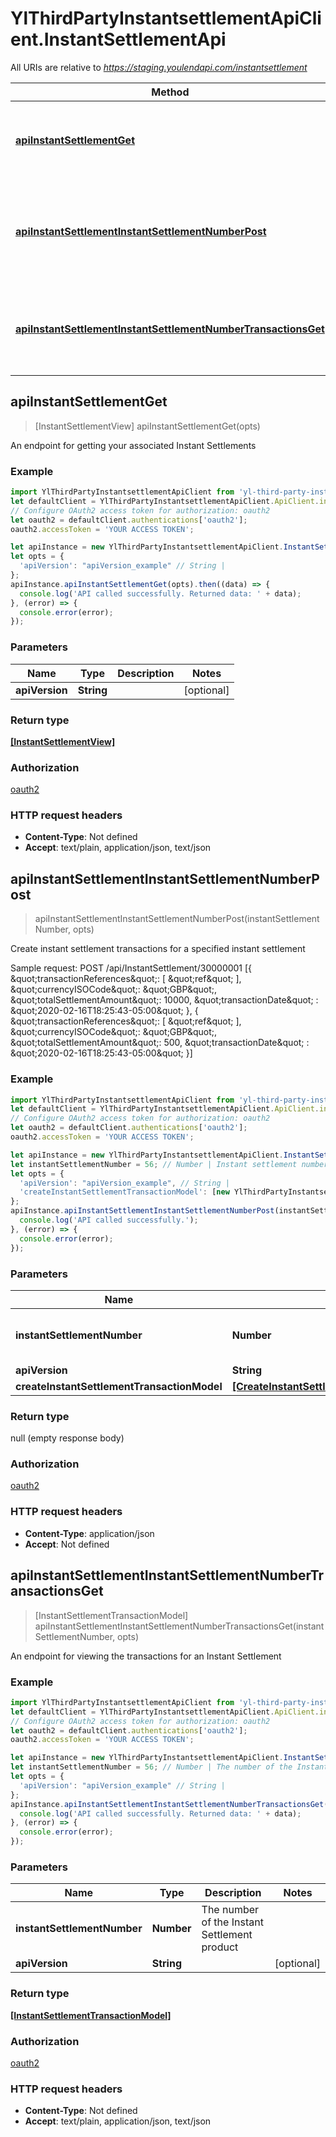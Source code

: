 # YlThirdPartyInstantsettlementApiClient.InstantSettlementApi

All URIs are relative to *https://staging.youlendapi.com/instantsettlement*

Method | HTTP request | Description
------------- | ------------- | -------------
[**apiInstantSettlementGet**](InstantSettlementApi.md#apiInstantSettlementGet) | **GET** /api/InstantSettlement | An endpoint for getting your associated Instant Settlements
[**apiInstantSettlementInstantSettlementNumberPost**](InstantSettlementApi.md#apiInstantSettlementInstantSettlementNumberPost) | **POST** /api/InstantSettlement/{instantSettlementNumber} | Create instant settlement transactions for a specified instant settlement
[**apiInstantSettlementInstantSettlementNumberTransactionsGet**](InstantSettlementApi.md#apiInstantSettlementInstantSettlementNumberTransactionsGet) | **GET** /api/InstantSettlement/{instantSettlementNumber}/transactions | An endpoint for viewing the transactions for an Instant Settlement



## apiInstantSettlementGet

> [InstantSettlementView] apiInstantSettlementGet(opts)

An endpoint for getting your associated Instant Settlements

### Example

```javascript
import YlThirdPartyInstantsettlementApiClient from 'yl-third-party-instantsettlement-api-client';
let defaultClient = YlThirdPartyInstantsettlementApiClient.ApiClient.instance;
// Configure OAuth2 access token for authorization: oauth2
let oauth2 = defaultClient.authentications['oauth2'];
oauth2.accessToken = 'YOUR ACCESS TOKEN';

let apiInstance = new YlThirdPartyInstantsettlementApiClient.InstantSettlementApi();
let opts = {
  'apiVersion': "apiVersion_example" // String | 
};
apiInstance.apiInstantSettlementGet(opts).then((data) => {
  console.log('API called successfully. Returned data: ' + data);
}, (error) => {
  console.error(error);
});

```

### Parameters


Name | Type | Description  | Notes
------------- | ------------- | ------------- | -------------
 **apiVersion** | **String**|  | [optional] 

### Return type

[**[InstantSettlementView]**](InstantSettlementView.md)

### Authorization

[oauth2](../README.md#oauth2)

### HTTP request headers

- **Content-Type**: Not defined
- **Accept**: text/plain, application/json, text/json


## apiInstantSettlementInstantSettlementNumberPost

> apiInstantSettlementInstantSettlementNumberPost(instantSettlementNumber, opts)

Create instant settlement transactions for a specified instant settlement

Sample request:                    POST /api/InstantSettlement/30000001      [{          \&quot;transactionReferences\&quot;: [          \&quot;ref\&quot;          ],          \&quot;currencyISOCode\&quot;: \&quot;GBP\&quot;,          \&quot;totalSettlementAmount\&quot;: 10000,          \&quot;transactionDate\&quot; : \&quot;2020-02-16T18:25:43-05:00\&quot;      },      {          \&quot;transactionReferences\&quot;: [          \&quot;ref\&quot;          ],          \&quot;currencyISOCode\&quot;: \&quot;GBP\&quot;,          \&quot;totalSettlementAmount\&quot;: 500,          \&quot;transactionDate\&quot; : \&quot;2020-02-16T18:25:43-05:00\&quot;      }]

### Example

```javascript
import YlThirdPartyInstantsettlementApiClient from 'yl-third-party-instantsettlement-api-client';
let defaultClient = YlThirdPartyInstantsettlementApiClient.ApiClient.instance;
// Configure OAuth2 access token for authorization: oauth2
let oauth2 = defaultClient.authentications['oauth2'];
oauth2.accessToken = 'YOUR ACCESS TOKEN';

let apiInstance = new YlThirdPartyInstantsettlementApiClient.InstantSettlementApi();
let instantSettlementNumber = 56; // Number | Instant settlement number (an integer)
let opts = {
  'apiVersion': "apiVersion_example", // String | 
  'createInstantSettlementTransactionModel': [new YlThirdPartyInstantsettlementApiClient.CreateInstantSettlementTransactionModel()] // [CreateInstantSettlementTransactionModel] | 
};
apiInstance.apiInstantSettlementInstantSettlementNumberPost(instantSettlementNumber, opts).then(() => {
  console.log('API called successfully.');
}, (error) => {
  console.error(error);
});

```

### Parameters


Name | Type | Description  | Notes
------------- | ------------- | ------------- | -------------
 **instantSettlementNumber** | **Number**| Instant settlement number (an integer) | 
 **apiVersion** | **String**|  | [optional] 
 **createInstantSettlementTransactionModel** | [**[CreateInstantSettlementTransactionModel]**](CreateInstantSettlementTransactionModel.md)|  | [optional] 

### Return type

null (empty response body)

### Authorization

[oauth2](../README.md#oauth2)

### HTTP request headers

- **Content-Type**: application/json
- **Accept**: Not defined


## apiInstantSettlementInstantSettlementNumberTransactionsGet

> [InstantSettlementTransactionModel] apiInstantSettlementInstantSettlementNumberTransactionsGet(instantSettlementNumber, opts)

An endpoint for viewing the transactions for an Instant Settlement

### Example

```javascript
import YlThirdPartyInstantsettlementApiClient from 'yl-third-party-instantsettlement-api-client';
let defaultClient = YlThirdPartyInstantsettlementApiClient.ApiClient.instance;
// Configure OAuth2 access token for authorization: oauth2
let oauth2 = defaultClient.authentications['oauth2'];
oauth2.accessToken = 'YOUR ACCESS TOKEN';

let apiInstance = new YlThirdPartyInstantsettlementApiClient.InstantSettlementApi();
let instantSettlementNumber = 56; // Number | The number of the Instant Settlement product
let opts = {
  'apiVersion': "apiVersion_example" // String | 
};
apiInstance.apiInstantSettlementInstantSettlementNumberTransactionsGet(instantSettlementNumber, opts).then((data) => {
  console.log('API called successfully. Returned data: ' + data);
}, (error) => {
  console.error(error);
});

```

### Parameters


Name | Type | Description  | Notes
------------- | ------------- | ------------- | -------------
 **instantSettlementNumber** | **Number**| The number of the Instant Settlement product | 
 **apiVersion** | **String**|  | [optional] 

### Return type

[**[InstantSettlementTransactionModel]**](InstantSettlementTransactionModel.md)

### Authorization

[oauth2](../README.md#oauth2)

### HTTP request headers

- **Content-Type**: Not defined
- **Accept**: text/plain, application/json, text/json

